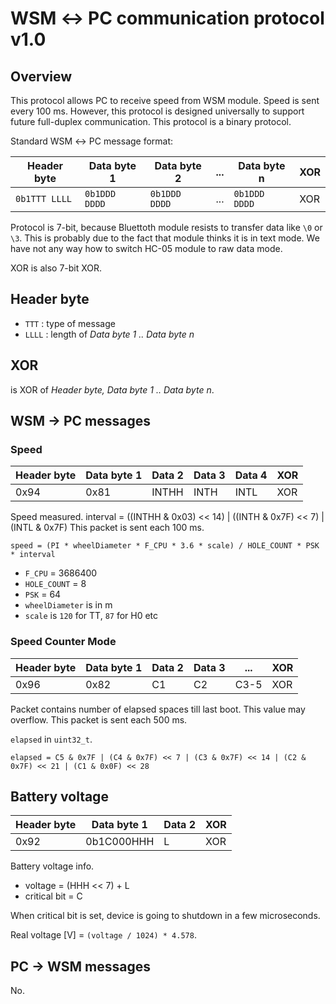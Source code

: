 # WSM ↔ PC communication protocol v1.0

## Overview

This protocol allows PC to receive speed from WSM module. Speed is sent every
100 ms. However, this protocol is designed universally to support future
full-duplex communication. This protocol is a binary protocol.

Standard WSM ↔ PC message format:

|  Header byte  |  Data byte 1  |  Data byte 2  | ... |  Data byte n  | XOR |
|---------------|---------------|---------------|-----|---------------|-----|
| `0b1TTT LLLL` | `0b1DDD DDDD` | `0b1DDD DDDD` | ... | `0b1DDD DDDD` | XOR |

Protocol is 7-bit, because Bluettoth module resists to transfer data like
`\0` or `\3`. This is probably due to the fact that module thinks it is in
text mode. We have not any way how to switch HC-05 module to raw data mode.

XOR is also 7-bit XOR.

## Header byte

 - `TTT` : type of message
 - `LLLL` : length of *Data byte 1 .. Data byte n*

## XOR

is XOR of *Header byte, Data byte 1 .. Data byte n*.

## WSM → PC messages

### Speed

| Header byte | Data byte 1 | Data 2 | Data 3 | Data 4 | XOR    |
|-------------|-------------|--------|--------|--------|--------|
| 0x94        | 0x81        | INTHH  | INTH   | INTL   | XOR    |

Speed measured. interval = ((INTHH & 0x03) << 14) | ((INTH & 0x7F) << 7) | (INTL & 0x7F)
This packet is sent each 100 ms.

```
speed = (PI * wheelDiameter * F_CPU * 3.6 * scale) / HOLE_COUNT * PSK * interval
```

 * `F_CPU` = 3686400
 * `HOLE_COUNT` = 8
 * `PSK` = 64
 * `wheelDiameter` is in m
 * `scale` is `120` for TT, `87` for H0 etc

### Speed Counter Mode

| Header byte | Data byte 1 | Data 2 | Data 3 | ...   | XOR    |
|-------------|-------------|--------|--------|-------|--------|
| 0x96        | 0x82        | C1     | C2     | C3-5  | XOR    |

Packet contains number of elapsed spaces till last boot. This value may
overflow. This packet is sent each 500 ms.

`elapsed` in `uint32_t`.

```
elapsed = C5 & 0x7F | (C4 & 0x7F) << 7 | (C3 & 0x7F) << 14 | (C2 & 0x7F) << 21 | (C1 & 0x0F) << 28
```

## Battery voltage

| Header byte | Data byte 1 | Data 2 | XOR    |
|-------------|-------------|--------|--------|
| 0x92        | 0b1C000HHH  | L      | XOR    |

Battery voltage info.

 * voltage = (HHH << 7) + L
 * critical bit = C

When critical bit is set, device is going to shutdown in a few microseconds.

Real voltage [V] = `(voltage / 1024) * 4.578`.

## PC → WSM messages

No.
